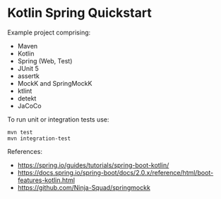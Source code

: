 # Kotlin Spring Quickstart

Example project comprising:

* Maven
* Kotlin
* Spring (Web, Test)
* JUnit 5
* assertk
* MockK and SpringMockK
* ktlint
* detekt
* JaCoCo

To run unit or integration tests use:

    mvn test
    mvn integration-test

References:

* https://spring.io/guides/tutorials/spring-boot-kotlin/
* https://docs.spring.io/spring-boot/docs/2.0.x/reference/html/boot-features-kotlin.html
* https://github.com/Ninja-Squad/springmockk
